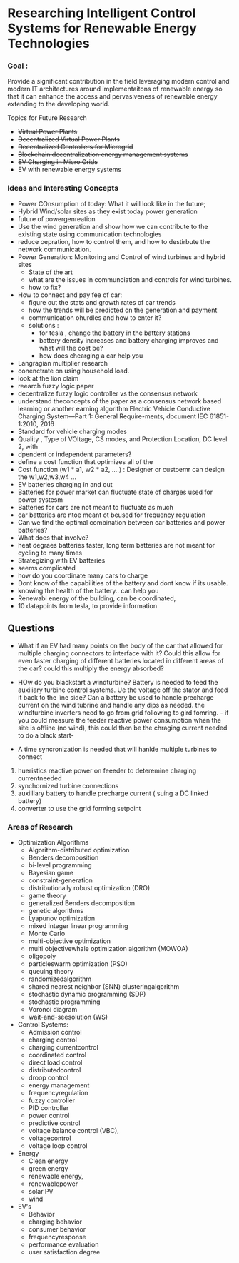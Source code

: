 # Researching Intelligent Control Systems for Renewable Energy Technologies

### Goal : 
Provide a significant contribution in the field leveraging modern control and modern IT architectures around implementaitons of renewable energy so that it can enhance the access and pervasiveness of renewable energy extending to the developing world.

Topics for Future Research
- ~~Virtual Power Plants~~
- ~~Decentralized Virtual Power Plants~~
- ~~Decentralized Controllers for Microgrid~~
- ~~Blockchain decentralization energy management systems~~
- ~~EV Charging in Micro Grids~~
- EV with renewable energy systems

### Ideas and Interesting Concepts
- Power COnsumption of today: What it will look like in the future;
- Hybrid Wind/solar sites as they exist today power generation
- future of powergenreation
- Use the wind generation and show how we can contribute to the existing state using communication technologies
- reduce oepration, how to control them, and how to destirbute the network communication.
- Power Generation: Monitoring and Control of wind turbines and hybrid sites
	- State of the art
	- what are the issues in communciation and controls for wind turbines.
	- how to fix?
- How to connect and pay fee of car:
	- figure out the stats and growth rates of car trends
	- how the trends will be predicted on the generation and payment
	- communication ohurdles and how to enter it?
	- solutions : 
		- for tesla , change the battery in the battery stations
		- battery density increases and battery charging improves and what will the cost be?
		- how does  chearging a car help you 
- Langragian multiplier research
- conenctrate on using household load.
- look at the lion claim 
- reearch fuzzy logic paper
- decentralize fuzzy logic controller vs the consensus network
- understand theconcepts of the paper as a consensus network based learning or another earning algorithm
Electric Vehicle Conductive Charging System—Part 1: General Require-ments, document IEC 61851-1:2010,  2016
- Standard for vehicle charging modes
- Quality , Type of VOltage, CS modes, and Protection Location, DC level 2, with 
- dpendent or independent parameters?
- define a cost function that optimizes all of the 
- Cost function (w1 * a1, w2 * a2, ....) : Designer or custoemr can design the w1,w2,w3,w4 ...
- EV batteries charging in and out
- Batteries for power market can fluctuate state of charges used for power systesm
- Batteries for cars are not meant to fluctuate as much
- car batteries are ntoe meant ot beused for frequency regulation
- Can we find the optimal combination between car batteries and power batteries?
- What does that involve?
- heat degraes batteries faster, long term batteries are not meant for cycling to many times
- Strategizing with EV batteries
- seems complicated
- how do you coordinate many cars to charge 
- Dont know of the capabilities of the battery and dont know if its usable. 
- knowing the health of the battery.. can help you 
- Renewabl energy of the building, can be coordinated, 
- 10 datapoints from tesla, to provide information 

## Questions
- What if an EV had many points on the body of the car that allowed for multiple charging connectors to interface with it? Could this allow for even faster charging of different batteries located in different areas of the car? could this multiply the energy absorbed?

- HOw do you blackstart a windturbine? Battery is needed to feed the auxiliary turbine control systems. Ue the voltage off the stator and feed it back to the line side? Can a battery be used to handle precharge current on the wind tubrine and handle any dips as needed. the windturbine inverters need to go from grid following to gird fomring. - if you could measure the feeder reactive power consumption when the site is offline (no wind), this could then be the chraging current needed to do a black start- 
- A time syncronization is needed that will hanlde multiple turbines to connect
1. hueristics reactive power on feeeder to deteremine charging currentneeded
2. synchornized turbine connections
3. auxilliary battery to handle precharge current ( suing a DC linked battery) 
4. converter to use the grid forming setpoint 




### Areas of Research 
- Optimization Algorithms 
	- Algorithm-distributed optimization
	- Benders decomposition
	- bi-level programming
	- Bayesian game
	- constraint-generation 
	- distributionally robust optimization (DRO)
	- game theory
	- generalized Benders decomposition
	- genetic algorithms
	- Lyapunov optimization
	- mixed integer linear programming
	- Monte Carlo
	- multi-objective optimization
	- multi objectivewhale optimization algorithm (MOWOA)
	- oligopoly
	- particleswarm optimization (PSO)
	- queuing theory
	- randomizedalgorithm
	- shared nearest neighbor (SNN) clusteringalgorithm
	- stochastic dynamic programming (SDP)
	- stochastic programming
	- Voronoi diagram
	- wait-and-seesolution (WS)
- Control Systems:
	- Admission control
	- charging control
	- charging currentcontrol
	- coordinated control
	- direct load control
	- distributedcontrol
	- droop control
	- energy management
	- frequencyregulation
	- fuzzy controller
	- PID controller
	- power control
	- predictive control
	- voltage balance control (VBC),
	- voltagecontrol
	- voltage loop control
- Energy
	- Clean energy
	- green energy
	- renewable energy,
	- renewablepower
	- solar PV
	- wind
- EV's
	- Behavior
	- charging behavior
	- consumer behavior
	- frequencyresponse
	- performance evaluation
	- user satisfaction degree

